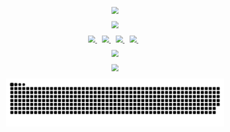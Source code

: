 <p align='center'>
	<a href="#"><img src="https://readme-typing-svg.demolab.com?font=Fira+Code&size=30&pause=1000&color=fa6d95&center=true&vCenter=true&width=435&lines=%F0%9F%91%8B%F0%9F%8F%BB+Hello+World!"></a>
</p>

<p align='center'>
	<a href="#"><img src="https://readme-typing-svg.demolab.com?font=Fira+Code&size=20&pause=1000&color=78d9f9&center=true&vCenter=true&width=435&lines=%F0%9F%91%A8%F0%9F%8F%BB%E2%80%8D%F0%9F%92%BB+Full-Stack+Developer."></a>
</p>

<p align='center'>
 <a href="https://www.linkedin.com/in/sommafederico1/">
 	<img src="https://img.shields.io/badge/LinkedIn-0077B5?style=for-the-badge&logo=linkedin&logoColor=white"/>
 </a>&nbsp;&nbsp;
 <a href="https://www.instagram.com/somma.federico/">
 	<img src="https://img.shields.io/badge/Instagram-E4405F?style=for-the-badge&logo=instagram&logoColor=white"/>
 </a>&nbsp;&nbsp;
 <a href="https://www.facebook.com/fes94/">
 	<img src="https://img.shields.io/badge/Facebook-1877F2?style=for-the-badge&logo=facebook&logoColor=white"/>
 </a>&nbsp;&nbsp;
 <a href="https://twitter.com/sommafeder1co/">
	<img src="https://img.shields.io/badge/Twitter-1DA1F2?style=for-the-badge&logo=twitter&logoColor=white"/>
 </a>&nbsp;&nbsp;
</p>

<p align='center'>
	<a href="#"><img src="https://streak-stats.demolab.com?user=fAEDKAN&theme=dracula&hide_border=true&border_radius=2.5&date_format=j%20M%5B%20Y%5D"></a>
</p>

<p align='center'>
	<a href="#"><img src="https://komarev.com/ghpvc/?username=fAEDKAN&style=for-the-badge&color=fa6d95"></a>
</p>

<p align='center'>
	<a href="#"><img src="https://github.com/fAEDKAN/fAEDKAN/blob/output/github-contribution-grid-snake.svg"></a>
</p>

